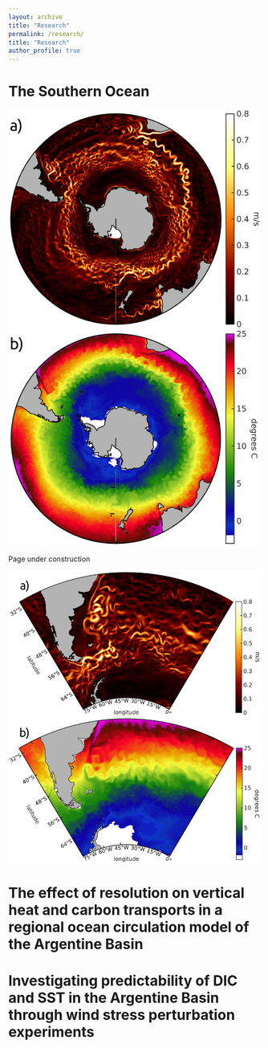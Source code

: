 ```yaml
---
layout: archive
title: "Research"
permalink: /research/
title: "Research"
author_profile: true
---
```


The Southern Ocean
======

<img src="/images/SO.png">

Page under construction

<img src="/images/AB.png">


The effect of resolution on vertical heat and carbon transports in a regional ocean circulation model of the Argentine Basin
======


Investigating predictability of DIC and SST in the Argentine Basin through wind stress perturbation experiments
======








